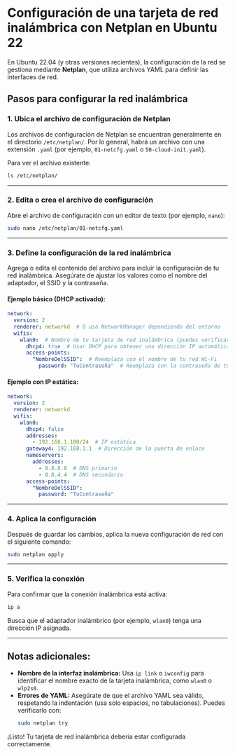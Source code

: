 
# Configuración de una tarjeta de red inalámbrica con Netplan en Ubuntu 22

En Ubuntu 22.04 (y otras versiones recientes), la configuración de la red se gestiona mediante **Netplan**, que utiliza archivos YAML para definir las interfaces de red. 

## Pasos para configurar la red inalámbrica

### 1. Ubica el archivo de configuración de Netplan
Los archivos de configuración de Netplan se encuentran generalmente en el directorio `/etc/netplan/`. Por lo general, habrá un archivo con una extensión `.yaml` (por ejemplo, `01-netcfg.yaml` o `50-cloud-init.yaml`).

Para ver el archivo existente:
```bash
ls /etc/netplan/
```

---

### 2. Edita o crea el archivo de configuración
Abre el archivo de configuración con un editor de texto (por ejemplo, `nano`):
```bash
sudo nano /etc/netplan/01-netcfg.yaml
```

---

### 3. Define la configuración de la red inalámbrica
Agrega o edita el contenido del archivo para incluir la configuración de tu red inalámbrica. Asegúrate de ajustar los valores como el nombre del adaptador, el SSID y la contraseña.

#### Ejemplo básico (DHCP activado):
```yaml
network:
  version: 2
  renderer: networkd  # O usa NetworkManager dependiendo del entorno
  wifis:
    wlan0:  # Nombre de tu tarjeta de red inalámbrica (puedes verificarlo con `ip link`)
      dhcp4: true  # Usar DHCP para obtener una dirección IP automáticamente
      access-points:
        "NombreDelSSID":  # Reemplaza con el nombre de tu red Wi-Fi
          password: "TuContraseña"  # Reemplaza con la contraseña de tu red Wi-Fi
```

#### Ejemplo con IP estática:
```yaml
network:
  version: 2
  renderer: networkd
  wifis:
    wlan0:
      dhcp4: false
      addresses:
        - 192.168.1.100/24  # IP estática
      gateway4: 192.168.1.1  # Dirección de la puerta de enlace
      nameservers:
        addresses:
          - 8.8.8.8  # DNS primario
          - 8.8.4.4  # DNS secundario
      access-points:
        "NombreDelSSID":
          password: "TuContraseña"
```

---

### 4. Aplica la configuración
Después de guardar los cambios, aplica la nueva configuración de red con el siguiente comando:
```bash
sudo netplan apply
```

---

### 5. Verifica la conexión
Para confirmar que la conexión inalámbrica está activa:
```bash
ip a
```
Busca que el adaptador inalámbrico (por ejemplo, `wlan0`) tenga una dirección IP asignada.

---

## Notas adicionales:
- **Nombre de la interfaz inalámbrica:** Usa `ip link` o `iwconfig` para identificar el nombre exacto de la tarjeta inalámbrica, como `wlan0` o `wlp2s0`.
- **Errores de YAML:** Asegúrate de que el archivo YAML sea válido, respetando la indentación (usa solo espacios, no tabulaciones). Puedes verificarlo con:
  ```bash
  sudo netplan try
  ```

¡Listo! Tu tarjeta de red inalámbrica debería estar configurada correctamente.
